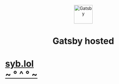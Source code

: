 <p align="center">
  <a href="https://www.gatsbyjs.com/?utm_source=starter&utm_medium=readme&utm_campaign=minimal-starter">
    <img alt="Gatsby" src="https://www.gatsbyjs.com/Gatsby-Monogram.svg" width="60" />
  </a>
</p>
<h1 align="center">
  Gatsby hosted
</h1>

# [syb.lol](https://syb.lol/)</br>[~ ° ^ ° ~](https://syb.lol/)

